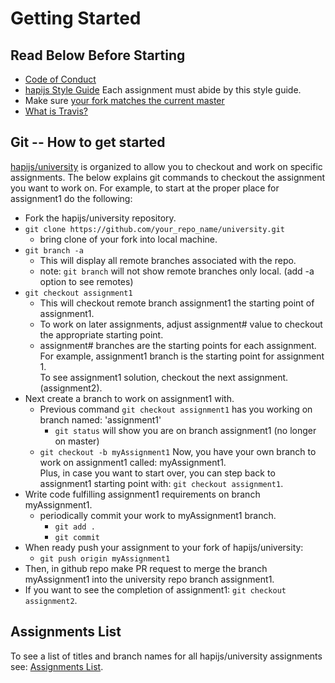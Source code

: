 # Getting Started 


## Read Below Before Starting
* [Code of Conduct](https://github.com/hapijs/university/blob/master/COC.md)
* [hapijs Style Guide](https://github.com/hapijs/contrib/blob/master/Style.md)
  Each assignment must abide by this style guide. 
* Make sure [your fork matches the current master](guides/git.md)
* [What is Travis?](guides/travis.md)

## Git -- How to get started 
[hapijs/university](https://github.com/hapijs/university) is organized to allow you to 
checkout and work on specific assignments. The below explains git commands to checkout
the assignment you want to work on. For example, to start at the proper place for assignment1 
do the following:
* Fork the hapijs/university repository.
* `git clone https://github.com/your_repo_name/university.git`
  * bring clone of your fork into local machine.
* `git branch -a`
  * This will display all remote branches associated with the repo. 
  * note: `git branch` will not show remote branches only local.  (add -a option to see remotes)
* `git checkout assignment1`
  * This will checkout remote branch assignment1 the starting point of assignment1.  
  * To work on later assignments, adjust assignment# value to checkout the appropriate starting point.
  * assignment# branches are the starting points for each assignment. 
    For example, assignment1 branch is the starting point for assignment 1. <br/>
    To see assignment1 solution, checkout the next assignment. (assignment2).
* Next create a branch to work on assignment1 with. 
  * Previous command `git checkout assignment1` has you working on branch named: 'assignment1'
    * `git status` will show you are on branch assignment1 (no longer on master)  
  *  `git checkout -b myAssignment1`
     Now, you have your own branch to work on assignment1 called: myAssignment1.<br/>
     Plus, in case you want to start over, you can step back to assignment1 starting point with: `git checkout assignment1`.
 * Write code fulfilling assignment1 requirements on branch myAssignment1.
   * periodically commit your work to myAssignment1 branch.
      * `git add .`
      * `git commit`
* When ready push your assignment to your fork of hapijs/university:
   * `git push origin myAssignment1`
* Then, in github repo make PR request to merge the branch myAssignment1
   into the university repo branch assignment1.  
* If you want to see the completion of assignment1: `git checkout assignment2`.   


## Assignments List
To see a list of titles and branch names for all hapijs/university assignments see: [Assignments List](https://github.com/hapijs/university/blob/master/guides/contents.md).



